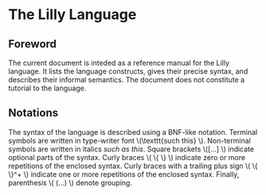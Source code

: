 # The Lilly Language

## Foreword

The current document is inteded as a reference manual for the Lilly language.
It lists the language constructs, gives their precise syntax, and describes
their informal semantics. The document does not constitute a tutorial to
the language.

## Notations

The syntax of the language is described using a BNF-like notation. Terminal
symbols are written in type-writer font \\(\texttt{such  this} \\).
Non-terminal symbols are written in italics *such as this*. Square brackets
\\([...] \\) indicate optional parts of the syntax. Curly braces \\( \\{ \\} \\) indicate
zero or more repetitions of the enclosed syntax. Curly braces with a
trailing plus sign \\( \\{ \\}^+ \\) indicate one or more repetitions of the
enclosed syntax. Finally, parenthesis \\( \(...\) \\) denote grouping.
